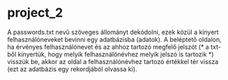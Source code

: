 # project_2

A passwords.txt nevű szöveges állományt dekódolni, ezek közül a kinyert felhasználóneveket bevinni egy adatbázisba (adatok). 
A beléptető oldalon, ha érvényes felhasználónevet és az ahhoz tartozó megfelő jelszót (* a txt-ből kinyertük, hogy melyik felhasználónévhez melyik jelszó is tartozik *) 
visszük be, akkor az oldal a felhasználónévhez tartozó értékkel tér vissza (ezt az adatbázis egy rekordjából olvassa ki). 
